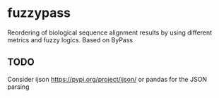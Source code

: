 # fuzzypass
Reordering of biological sequence alignment results by using different metrics and fuzzy logics. Based on ByPass

## TODO

Consider ijson https://pypi.org/project/ijson/ or pandas for the JSON parsing 
